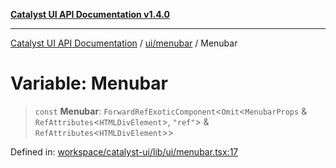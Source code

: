 [**Catalyst UI API Documentation v1.4.0**](../../../README.md)

---

[Catalyst UI API Documentation](../../../README.md) / [ui/menubar](../README.md) / Menubar

# Variable: Menubar

> `const` **Menubar**: `ForwardRefExoticComponent`\<`Omit`\<`MenubarProps` & `RefAttributes`\<`HTMLDivElement`\>, `"ref"`\> & `RefAttributes`\<`HTMLDivElement`\>\>

Defined in: [workspace/catalyst-ui/lib/ui/menubar.tsx:17](https://github.com/TheBranchDriftCatalyst/catalyst-ui/blob/main/lib/ui/menubar.tsx#L17)
